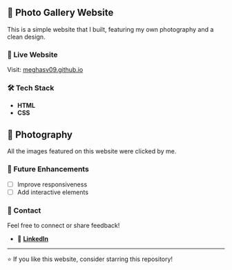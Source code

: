 ##  📌 Photo Gallery Website

This is a simple website that I built, featuring my own photography and a clean design.  

### 🔗 Live Website  
Visit: [meghasv09.github.io](https://meghasv09.github.io/PhotoGallery/)  

### 🛠 Tech Stack  
- **HTML**  
- **CSS**  

## 📸 Photography  
All the images featured on this website were clicked by me.  

### 🚀 Future Enhancements  
- [ ] Improve responsiveness  
- [ ] Add interactive elements  

### 📩 Contact  
Feel free to connect or share feedback!  

- 🔗 **[LinkedIn](https://www.linkedin.com/in/megha-somaradder-06457b17b/)**  

---

⭐ If you like this website, consider starring this repository!  
